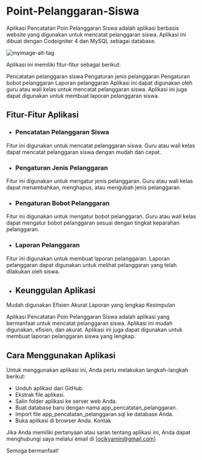 # Point-Pelanggaran-Siswa
Aplikasi Pencatatan Poin Pelanggaran Siswa adalah aplikasi berbasis website yang digunakan untuk mencatat pelanggaran siswa. Aplikasi ini dibuat dengan Codeigniter 4 dan MySQL sebagai database.

![myimage-alt-tag](https://github.com/ocikyamin/Point-Pelanggaran-Siswa-CI4/blob/main/pps.mticanduang.sch.id_admin_pelanggaran.png)



Aplikasi ini memiliki fitur-fitur sebagai berikut:

Pencatatan pelanggaran siswa
Pengaturan jenis pelanggaran
Pengaturan bobot pelanggaran
Laporan pelanggaran
Aplikasi ini dapat digunakan oleh guru atau wali kelas untuk mencatat pelanggaran siswa. Aplikasi ini juga dapat digunakan untuk membuat laporan pelanggaran siswa.

## Fitur-Fitur Aplikasi

* ###  Pencatatan Pelanggaran Siswa
Fitur ini digunakan untuk mencatat pelanggaran siswa. Guru atau wali kelas dapat mencatat pelanggaran siswa dengan mudah dan cepat.

* ### Pengaturan Jenis Pelanggaran
Fitur ini digunakan untuk mengatur jenis pelanggaran. Guru atau wali kelas dapat menambahkan, menghapus, atau mengubah jenis pelanggaran.

* ### Pengaturan Bobot Pelanggaran
Fitur ini digunakan untuk mengatur bobot pelanggaran. Guru atau wali kelas dapat mengatur bobot pelanggaran sesuai dengan tingkat keparahan pelanggaran.

* ### Laporan Pelanggaran
Fitur ini digunakan untuk membuat laporan pelanggaran. Laporan pelanggaran dapat digunakan untuk melihat pelanggaran yang telah dilakukan oleh siswa.

* ## Keunggulan Aplikasi

Mudah digunakan
Efisien
Akurat
Laporan yang lengkap
Kesimpulan

Aplikasi Pencatatan Poin Pelanggaran Siswa adalah aplikasi yang bermanfaat untuk mencatat pelanggaran siswa. Aplikasi ini mudah digunakan, efisien, dan akurat. Aplikasi ini juga dapat digunakan untuk membuat laporan pelanggaran siswa yang lengkap.

## Cara Menggunakan Aplikasi

Untuk menggunakan aplikasi ini, Anda perlu melakukan langkah-langkah berikut:

* Unduh aplikasi dari GitHub.
* Ekstrak file aplikasi.
* Salin folder aplikasi ke server web Anda.
* Buat database baru dengan nama app_pencatatan_pelanggaran.
* Import file app_pencatatan_pelanggaran.sql ke database Anda.
* Buka aplikasi di browser Anda.
Kontak

Jika Anda memiliki pertanyaan atau saran tentang aplikasi ini, Anda dapat menghubungi saya melalui email di [ocikyamin@gmail.com]

Semoga bermanfaat!
